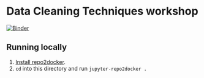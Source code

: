 # Data Cleaning Techniques workshop

[![Binder](https://mybinder.org/badge_logo.svg)](https://mybinder.org/v2/gh/afeld/data-cleaning/HEAD)

## Running locally

1. [Install repo2docker](https://repo2docker.readthedocs.io/en/latest/install.html).
1. `cd` into this directory and run `jupyter-repo2docker .`
